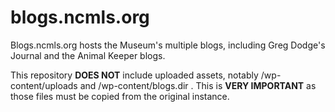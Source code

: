 blogs.ncmls.org
===============

Blogs.ncmls.org hosts the Museum&#39;s multiple blogs, including Greg Dodge&#39;s Journal and the Animal Keeper blogs.

This repository **DOES NOT** include uploaded assets, notably /wp-content/uploads and /wp-content/blogs.dir . This is **VERY IMPORTANT** as those files must be copied from the original instance.

